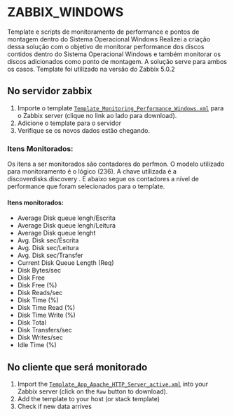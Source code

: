 # ZABBIX_WINDOWS
Template e scripts de monitoramento de performance e pontos de montagem dentro do Sistema Operacional Windows
Realizei a criação dessa solução com o objetivo de monitorar performance dos discos contidos dentro do Sistema Operacional Windows e 
também monitorar os discos adicionados como ponto de montagem. A solução serve para ambos os casos.
Template foi utilizado na versão do Zabbix 5.0.2

## No servidor zabbix
1. Importe o template
   [`Template_Monitoring_Performance_Windows.xml`](Template_Monitoring_Performance_Windows.xml)
   para o Zabbix server (clique no link ao lado para download).
2. Adicione o template para o servidor
3. Verifique se os novos dados estão chegando.


### Itens Monitorados: 
Os itens a ser monitorados são contadores do perfmon. O modelo utilizado para monitoramento é o lógico (236).
A chave utilizada é a discoverdisks.discovery .
E abaixo segue os contadores a nível de performance que foram selecionados para o template.

#### Itens monitorados:
- Average Disk queue lengh/Escrita
- Average Disk queue lengh/Leitura
- Average Disk queue lenght
- Avg. Disk sec/Escrita
- Avg. Disk sec/Leitura
- Avg. Disk sec/Transfer
- Current Disk Queue Length (Req)
- Disk Bytes/sec
- Disk Free
- Disk Free (%)
- Disk Reads/sec
- Disk Time (%)
- Disk Time Read (%)
- Disk Time Write (%)
- Disk Total
- Disk Transfers/sec
- Disk Writes/sec
- Idle Time (%)

## No cliente que será monitorado

1. Import the [`Template_App_Apache_HTTP_Server_active.xml`](Template_App_Apache_HTTP_Server_active.xml)
   into your Zabbix server (click on the `Raw` button to download).
2. Add the template to your host (or stack template)
3. Check if new data arrives

